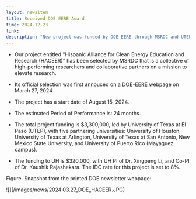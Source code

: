 ```yaml
---
layout: newsitem
title: Received DOE EERE Award
time: 2024-12-23
link: 
description: "New project was funded by DOE EERE through MSRDC and UTEP. UH Funding: $320,000."
---
```


* Our project entitled "Hispanic Alliance for Clean Energy Education and Research (HACEER)" has been selected by MSRDC that is a collective of high-performing researchers and collaborative partners on a mission to elevate research.

* Its official selection was first annouced on <a class="" href="https://www.energy.gov/eere/articles/doe-awards-5-million-minority-serving-institutions-support-clean-energy-education-and" target="_blank">a DOE-EERE webpage</a> on March 27, 2024.

* The project has a start date of August 15, 2024. 

* The estimated Period of Performance is: 24 months.

* The total project funding is $3,300,000, led by University of Texas at El Paso (UTEP), with five partnering universities: University of Houston, University of Texas at Arlington, University of Texas at San Antonio, New Mexico State University, and University of Puerto Rico (Mayaguez campus). 

* The funding to UH is $320,000, with UH PI of Dr. Xingpeng Li, and Co-PI of Dr. Kaushik Rajashekara. The IDC rate for this project is set to 8%.

<div class="spacer"></div>
<div class="spacer"></div>

Figure. Snapshot from the printed DOE newsletter webpage:
<div class="smallspacer"></div>
![](/images/news/2024.03.27_DOE_HACEER.JPG)
<div class="spacer"></div>



